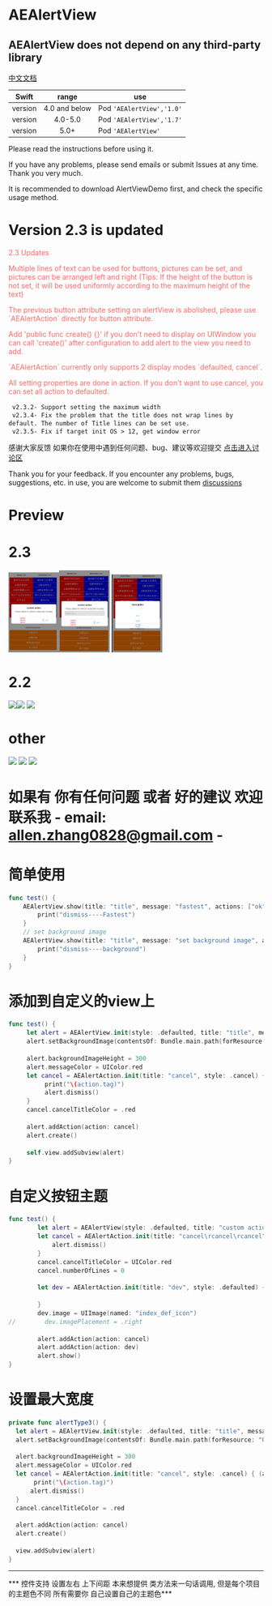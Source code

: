 # AEAlertView 
## AEAlertView does not depend on any third-party library
[中文文档](https://github.com/Allen0828/AEAlertView/blob/master/README_CN.md)

| Swift        |     range       | use  |
| ------------- |:-------------:| -----|
| version      | 4.0 and below  | Pod `'AEAlertView','1.0'` |
| version      | 4.0-5.0        | Pod `'AEAlertView','1.7'` |
| version      | 5.0+           | Pod `'AEAlertView'` |

<font>
     <p>Please read the instructions before using it.</p>
     <p>If you have any problems, please send emails or submit Issues at any time. Thank you very much.</p>
     <p>It is recommended to download AlertViewDemo first, and check the specific usage method.</p>
</font>


# Version 2.3 is updated


<font color=#ff6666>
     <p>2.3 Updates</p>
     <p>Multiple lines of text can be used for buttons, pictures can be set, and pictures can be arranged left and right (Tips: If the height of the button is not set, it will be used uniformly according to the maximum height of the text)</p>
     <p>The previous button attribute setting on alertView is abolished, please use `AEAlertAction` directly for button attribute. </p>
     <p>Add 'public func create() {}' if you don't need to display on UIWindow you can call 'create()' after configuration to add alert to the view you need to add.
     <p>`AEAlertAction` currently only supports 2 display modes `defaulted, cancel`.</p> 
     <p>All setting properties are done in action. If you don't want to use cancel, you can set all action to defaulted.</p>
</font>
     
     v2.3.2- Support setting the maximum width
     v2.3.4- Fix the problem that the title does not wrap lines by default. The number of Title lines can be set use.
     v2.3.5- Fix if target init OS > 12, get window error 
                                                                         
  
感谢大家反馈 如果你在使用中遇到任何问题、bug、建议等欢迎提交 [点击进入讨论区](https://github.com/Allen0828/AEAlertView/discussions) 

Thank you for your feedback. If you encounter any problems, bugs, suggestions, etc. in use, you are welcome to submit them [discussions](https://github.com/Allen0828/AEAlertView/discussions) 


# Preview                                                                       

# 2.3
<view><img src="https://github.com/Allen0828/AEAlertView/blob/master/img-folder/2.3-001.jpg" width="100"></img><img
src="https://github.com/Allen0828/AEAlertView/blob/master/img-folder/2.3-002.jpg" width="100"></img> <img
src="https://github.com/Allen0828/AEAlertView/blob/master/img-folder/2.3-003.jpg" width="100"></img>
</view>

# 2.2
<view>

<img src="https://github.com/Allen0828/AEAlertView/blob/master/img-folder/new3.jpeg" width="100"></img><img
src="https://github.com/Allen0828/AEAlertView/blob/master/img-folder/gif003.gif" width="100"></img> <img
src="https://github.com/Allen0828/AEAlertView/blob/master/img-folder/new7.jpeg" width="100"></img>

</view>

# other 
<view>

<img src="https://github.com/Allen0828/AEAlertView/blob/master/img-folder/new1.jpeg" width="150"></img>
<img src="https://github.com/Allen0828/AEAlertView/blob/master/img-folder/succees2.1.gif" width="150"></img>
<img src="https://github.com/Allen0828/AEAlertView/blob/master/img-folder/uiAlertView_GIF.gif" width="150"></img>

</view>

# 如果有 你有任何问题 或者 好的建议 欢迎联系我  - email: allen.zhang0828@gmail.com -

# 简单使用
```swift
func test() {
    AEAlertView.show(title: "title", message: "fastest", actions: ["ok"]) { action in
        print("dismiss----Fastest")
    }
    // set background image
    AEAlertView.show(title: "title", message: "set background image", actions: ["cancel", "ok"], bgImage: UIImage(named: "006")) { action in
        print("dismiss----background")
    }
}
```

# 添加到自定义的view上
```swift
func test() {
     let alert = AEAlertView.init(style: .defaulted, title: "title", message: "set gif height Add alert to the current view")
     alert.setBackgroundImage(contentsOf: Bundle.main.path(forResource: "003", ofType: "gif"))

     alert.backgroundImageHeight = 300
     alert.messageColor = UIColor.red
     let cancel = AEAlertAction.init(title: "cancel", style: .cancel) { (action) in
          print("\(action.tag)")
          alert.dismiss()
     }
     cancel.cancelTitleColor = .red

     alert.addAction(action: cancel)
     alert.create()

     self.view.addSubview(alert)
}
```

# 自定义按钮主题
```swift
func test() {
        let alert = AEAlertView(style: .defaulted, title: "custom action", message: "Please check the default values before using")
        let cancel = AEAlertAction.init(title: "cancel\rcancel\rcancel", style: .cancel) { (action) in
            alert.dismiss()
        }
        cancel.cancelTitleColor = UIColor.red
        cancel.numberOfLines = 0
        
        let dev = AEAlertAction.init(title: "dev", style: .defaulted) { (action) in
           
        }
        dev.image = UIImage(named: "index_def_icon")
//        dev.imagePlacement = .right
        
        alert.addAction(action: cancel)
        alert.addAction(action: dev)
        alert.show()
}
```
# 设置最大宽度
```swift
private func alertType3() {
  let alert = AEAlertView.init(style: .defaulted, title: "title", message: "set gif height Add alert to the current view", maximumWidth: 600)
  alert.setBackgroundImage(contentsOf: Bundle.main.path(forResource: "003", ofType: "gif"))
        
  alert.backgroundImageHeight = 300
  alert.messageColor = UIColor.red
  let cancel = AEAlertAction.init(title: "cancel", style: .cancel) { (action) in
       print("\(action.tag)")
      alert.dismiss()
  }
  cancel.cancelTitleColor = .red
        
  alert.addAction(action: cancel)
  alert.create()
        
  view.addSubview(alert)
}
```

-------------------
*** 控件支持 设置左右 上下间距  本来想提供 类方法来一句话调用, 但是每个项目的主题色不同 所有需要你 自己设置自己的主题色***









